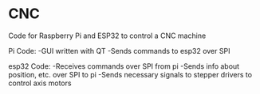# CNC
Code for Raspberry Pi and ESP32 to control a CNC machine

Pi Code:
  -GUI written with QT
  -Sends commands to esp32 over SPI
  
esp32 Code:
  -Receives commands over SPI from pi
  -Sends info about position, etc. over SPI to pi
  -Sends necessary signals to stepper drivers to control axis motors
